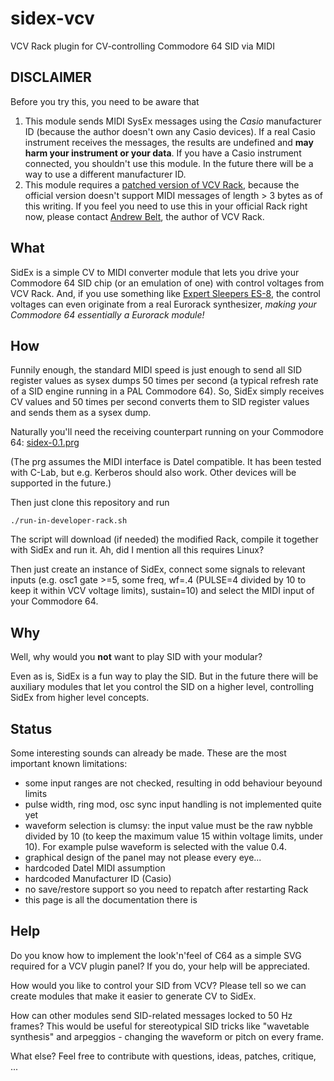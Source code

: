 # sidex-vcv
VCV Rack plugin for CV-controlling Commodore 64 SID via MIDI

## DISCLAIMER

Before you try this, you need to be aware that

1. This module sends MIDI SysEx messages using the _Casio_ manufacturer ID (because the author doesn't own any Casio devices). If a real Casio instrument receives the messages, the results are undefined and **may harm your instrument or your data**. If you have a Casio instrument connected, you shouldn't use this module. In the future there will be a way to use a different manufacturer ID.
2. This module requires a [patched version of VCV Rack](https://github.com/wipu/Rack/tree/sysex-send), because the official version doesn't support MIDI messages of length > 3 bytes as of this writing. If you feel you need to use this in your official Rack right now, please contact [Andrew Belt](https://github.com/VCVRack/Rack/issues/1433), the author of VCV Rack.

## What

SidEx is a simple CV to MIDI converter module that lets you drive your Commodore 64 SID chip (or an emulation of one) with control voltages from VCV Rack. And, if you use something like [Expert Sleepers ES-8](https://www.expert-sleepers.co.uk/es8.html), the control voltages can even originate from a real Eurorack synthesizer, _making your Commodore 64 essentially a Eurorack module!_

## How

Funnily enough, the standard MIDI speed is just enough to send all SID register values as sysex dumps 50 times per second (a typical refresh rate of a SID engine running in a PAL Commodore 64). So, SidEx simply receives CV values and 50 times per second converts them to SID register values and sends them as a sysex dump.

Naturally you'll need the receiving counterpart running on your Commodore 64: [sidex-0.1.prg](https://github.com/wipu/mockodore/releases/download/sidex-0.1/sidex-0.1.prg)

(The prg assumes the MIDI interface is Datel compatible. It has been tested with C-Lab, but e.g. Kerberos should also work. Other devices will be supported in the future.)

Then just clone this repository and run

    ./run-in-developer-rack.sh

The script will download (if needed) the modified Rack, compile it together with SidEx and run it. Ah, did I mention all this requires Linux?

Then just create an instance of SidEx, connect some signals to relevant inputs (e.g. osc1 gate >=5, some freq, wf=.4 (PULSE=4 divided by 10 to keep it within VCV voltage limits), sustain=10) and select the MIDI input of your Commodore 64.

## Why

Well, why would you **not** want to play SID with your modular?

Even as is, SidEx is a fun way to play the SID. But in the future there will be auxiliary modules that let you control the SID on a higher level, controlling SidEx from higher level concepts.

## Status

Some interesting sounds can already be made. These are the most important known limitations:

* some input ranges are not checked, resulting in odd behaviour beyound limits
* pulse width, ring mod, osc sync input handling is not implemented quite yet
* waveform selection is clumsy: the input value must be the raw nybble divided by 10 (to keep the maximum value 15 within voltage limits, under 10). For example pulse waveform is selected with the value 0.4.
* graphical design of the panel may not please every eye...
* hardcoded Datel MIDI assumption
* hardcoded Manufacturer ID (Casio)
* no save/restore support so you need to repatch after restarting Rack
* this page is all the documentation there is

## Help

Do you know how to implement the look'n'feel of C64 as a simple SVG required for a VCV plugin panel? If you do, your help will be appreciated.

How would you like to control your SID from VCV? Please tell so we can create modules that make it easier to generate CV to SidEx.

How can other modules send SID-related messages locked to 50 Hz frames? This would be useful for stereotypical SID tricks like "wavetable synthesis" and arpeggios - changing the waveform or pitch on every frame.

What else? Feel free to contribute with questions, ideas, patches, critique, ...
